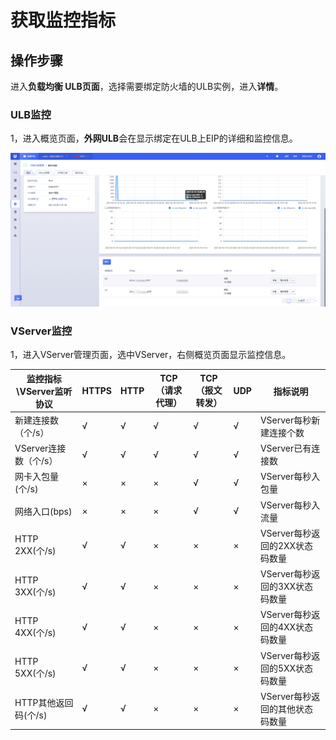 

# 获取监控指标

## 操作步骤

进入**负载均衡 ULB页面**，选择需要绑定防火墙的ULB实例，进入**详情**。

### ULB监控

1，进入概览页面，**外网ULB**会在显示绑定在ULB上EIP的详细和监控信息。

![](/images/ulbmonitor_new1.png)


### VServer监控

1，进入VServer管理页面，选中VServer，右侧概览页面显示监控信息。

| 监控指标\VServer监听协议 | HTTPS | HTTP | TCP（请求代理）|TCP（报文转发）| UDP |指标说明|
| --- | --- | --- | --- | --- | --- |--- |
| 新建连接数（个/s）| √  | √ | √ | √ | √ | VServer每秒新建连接个数|
| VServer连接数（个/s） | √  | √ | √ | √ | √ | VServer已有连接数 |
| 网卡入包量(个/s) | ×  | × | × | √| √ | VServer每秒入包量 |
| 网络入口(bps) | ×  | × | × | √ | √ | VServer每秒入流量 |
| HTTP 2XX(个/s) | √  | √ | × | × | × | VServer每秒返回的2XX状态码数量|
| HTTP 3XX(个/s) | √  | √ | × | × | × | VServer每秒返回的3XX状态码数量 |
| HTTP 4XX(个/s) | √  | √ | × | × | × | VServer每秒返回的4XX状态码数量 |
| HTTP 5XX(个/s) | √  | √ | × | × | × |VServer每秒返回的5XX状态码数量  |
| HTTP其他返回码(个/s) | √  | √ | × | × | × | VServer每秒返回的其他状态码数量 |







